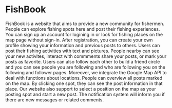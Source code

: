 # FishBook
FishBook is a website that aims to provide a new community for fishermen. People can explore fishing spots here and post their fishing experiences. 
You can sign up an account for logining in or look for fishing places on the map page without sign-in. After registration, you can create your own profile showing your information and previous posts to others. Users can post their fishing activities with text and pictures. People nearby can see your new activites, interact with commments share your posts, or mark your posts as favorite. Users can also follow each other to build a friend circle and you can see people you are following and who are following you on the following and follower pages.
Moreover, we integrate the Google Map API to deal with functions about locations. People can overview all posts marked on the map. By clicking one spot, they can see the post information in that place. Our website also support to select a position on the map as your posting spot and start a new post. The notification system will inform you if there are new messages or related comments.
